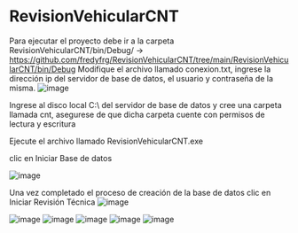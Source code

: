 # RevisionVehicularCNT

Para ejecutar el proyecto debe ir a la carpeta RevisionVehicularCNT/bin/Debug/ -> https://github.com/fredyfrg/RevisionVehicularCNT/tree/main/RevisionVehicularCNT/bin/Debug
Modifique el archivo llamado conexion.txt, ingrese la dirección ip del servidor de base de datos, el usuario y contraseña de la misma.
![image](https://user-images.githubusercontent.com/66397111/161495226-f6f9fc1f-8099-47b1-b603-5a311df006cb.png)

Ingrese al disco local C:\ del servidor de base de datos y cree una carpeta llamada cnt, asegurese de que dicha carpeta cuente con permisos de lectura y escritura

Ejecute el archivo llamado RevisionVehicularCNT.exe

clic en Iniciar Base de datos

![image](https://user-images.githubusercontent.com/66397111/161495775-9c21d43a-f9e6-47e7-a98c-68e51c45e3aa.png)

Una vez completado el proceso de creación de la base de datos clic en Iniciar Revisión Técnica
![image](https://user-images.githubusercontent.com/66397111/161496007-631c2411-5775-4e5e-8251-fc1d7e9f3a40.png)

![image](https://user-images.githubusercontent.com/66397111/161496062-18b1e071-7666-447d-85c2-6f8e932d2807.png)
![image](https://user-images.githubusercontent.com/66397111/161496095-9ce7358a-2031-4143-8726-8bbc66b29041.png)
![image](https://user-images.githubusercontent.com/66397111/161496151-6e544c06-780b-4986-a2b6-bb7a1099635e.png)
![image](https://user-images.githubusercontent.com/66397111/161496194-b18e127b-5e29-492e-9f3b-79fa2909f675.png)
![image](https://user-images.githubusercontent.com/66397111/161496245-115f1d3f-643a-4e89-8321-83708c4bc523.png)
